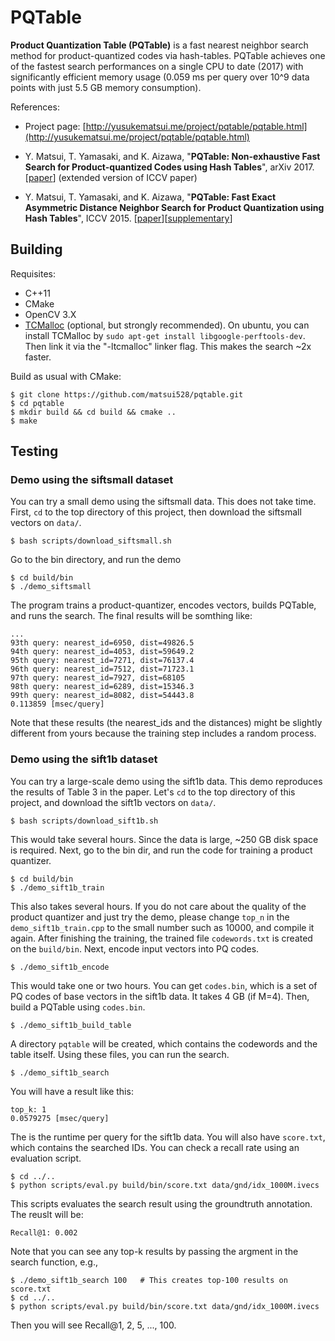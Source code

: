 # PQTable

**Product Quantization Table (PQTable)** is a fast nearest neighbor search method for product-quantized codes via hash-tables. PQTable achieves one of the fastest search performances on a single CPU to date (2017) with significantly efficient memory usage (0.059 ms per query over
10^9 data points with just 5.5 GB memory consumption).

References:

- Project page: [http://yusukematsui.me/project/pqtable/pqtable.html](http://yusukematsui.me/project/pqtable/pqtable.html)

- Y. Matsui, T. Yamasaki, and K. Aizawa, "**PQTable: Non-exhaustive Fast Search for Product-quantized Codes using Hash Tables**", arXiv 2017. [[paper](https://arxiv.org/abs/1704.06556)] (extended version of ICCV paper)

- Y. Matsui, T. Yamasaki, and K. Aizawa, "**PQTable: Fast Exact Asymmetric Distance Neighbor Search for Product Quantization using Hash Tables**", ICCV 2015. [[paper](http://yusukematsui.me/project/pqtable/doc/iccv2015.pdf)][[supplementary](http://yusukematsui.me/project/pqtable/doc/supplementary.pdf)]


## Building

Requisites:
* C++11
* CMake
* OpenCV 3.X
* [TCMalloc](http://goog-perftools.sourceforge.net/doc/tcmalloc.html) (optional, but strongly recommended). On ubuntu, you can install TCMalloc by `sudo apt-get install libgoogle-perftools-dev`. Then link it via the "-ltcmalloc" linker flag. This makes the search ~2x faster.

Build as usual with CMake:
```
$ git clone https://github.com/matsui528/pqtable.git
$ cd pqtable
$ mkdir build && cd build && cmake ..
$ make 
```

## Testing
### Demo using the siftsmall dataset
You can try a small demo using the siftsmall data. This does not take time.
First, `cd` to the top directory of this project, then download the siftsmall vectors on `data/`.
```
$ bash scripts/download_siftsmall.sh 
```
Go to the bin directory, and run the demo
```
$ cd build/bin
$ ./demo_siftsmall
```
The program trains a product-quantizer, encodes vectors, builds PQTable, and runs the search. The final results will be somthing like:
```
...
93th query: nearest_id=6950, dist=49826.5
94th query: nearest_id=4053, dist=59649.2
95th query: nearest_id=7271, dist=76137.4
96th query: nearest_id=7512, dist=71723.1
97th query: nearest_id=7927, dist=68105
98th query: nearest_id=6289, dist=15346.3
99th query: nearest_id=8082, dist=54443.8
0.113859 [msec/query]
```
Note that these results (the nearest_ids and the distances) might be slightly different from yours because the training step includes a random process.



### Demo using the sift1b dataset
You can try a large-scale demo using the sift1b data. This demo reproduces the results of Table 3 in the paper.
Let's `cd` to the top directory of this project, and download the sift1b vectors on `data/`.
```
$ bash scripts/download_sift1b.sh 
```
This would take several hours. Since the data is large, ~250 GB disk space is required.
Next, go to the bin dir, and run the code for training a product quantizer.
```
$ cd build/bin
$ ./demo_sift1b_train
```
This also takes several hours. If you do not care about the quality of the product quantizer and just try the demo, please change `top_n` in the `demo_sift1b_train.cpp` to the small number such as 10000, and compile it again.
After finishing the training, the trained file `codewords.txt` is created on the `build/bin`. 
Next, encode input vectors into PQ codes.
```
$ ./demo_sift1b_encode
```
This would take one or two hours. You can get `codes.bin`, which is a set of PQ codes of base vectors in the sift1b data. It takes 4 GB (if M=4).
Then, build a PQTable using `codes.bin`.
```
$ ./demo_sift1b_build_table
```
A directory `pqtable` will be created, which contains the codewords and the table itself. Using these files, you can run the search.
```
$ ./demo_sift1b_search
```
You will have a result like this:
```
top_k: 1
0.0579275 [msec/query] 
```
The is the runtime per query for the sift1b data. You will also have `score.txt`, which contains the searched IDs. You can check a recall rate using an evaluation script.
```
$ cd ../..
$ python scripts/eval.py build/bin/score.txt data/gnd/idx_1000M.ivecs
```
This scripts evaluates the search result using the groundtruth annotation.
The reuslt will be:
```
Recall@1: 0.002
```
Note that you can see any top-k results by passing the argment in the search function, e.g.,
```
$ ./demo_sift1b_search 100   # This creates top-100 results on score.txt
$ cd ../..
$ python scripts/eval.py build/bin/score.txt data/gnd/idx_1000M.ivecs
```
Then you will see Recall@1, 2, 5, ..., 100.




